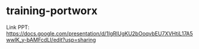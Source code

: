 # training-portworx
Link PPT: https://docs.google.com/presentation/d/1IgRlUgKU2bOoqvbEU7XVHtiL17A5wwlK_y-bAMFcdLI/edit?usp=sharing
